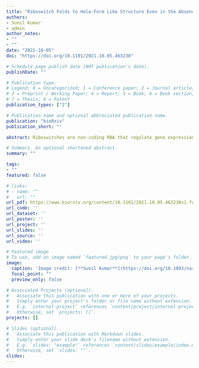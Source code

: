 ```yaml
---
title: "Riboswitch Folds to Holo-Form Like Structure Even in the Absence of Cognate Ligand at High Mg2+ Concentration"
authors:
- Sunil Kumar
- admin
author_notes:
- ""
- ""
date: "2021-10-05"
doi: "https://doi.org/10.1101/2021.10.05.463230"

# Schedule page publish date (NOT publication's date).
publishDate: ""

# Publication type.
# Legend: 0 = Uncategorized; 1 = Conference paper; 2 = Journal article;
# 3 = Preprint / Working Paper; 4 = Report; 5 = Book; 6 = Book section;
# 7 = Thesis; 8 = Patent
publication_types: ["2"]

# Publication name and optional abbreviated publication name.
publication: "bioRxiv"
publication_short: ""

abstract: Riboswitches are non-coding RNA that regulate gene expression by folding into specific three-dimensional structures (holo-form) upon binding by their cognate ligand in the presence of Mg2+. Riboswitch functioning is also hypothesized to be under kinetic control requiring large cognate ligand concentrations. We ask the question under thermodynamic conditions, can the riboswitches populate holo-form like structures in the absence of their cognate ligands only in the presence of Mg2+. We addressed this question using thiamine pyrophosphate (TPP) riboswitch as a model system and computer simulations using a coarse-grained model for RNA. The folding free energy surface (FES) shows that with the initial increase in Mg2+ concentration ([Mg2+]), TPP AD undergoes a barrierless collapse in its dimensions. On further increase in [Mg2+], intermediates separated by barriers appear on the FES, and one of the intermediates has a TPP ligand-binding competent structure. We show that site-specific binding of the Mg2+ aids in the formation of tertiary contacts. For [Mg2+] greater than physiological concentration, AD folds into its holo-form like structure even in the absence of the TPP ligand. The folding kinetics shows that it populates an intermediate due to the misalignment of the two arms in the TPP AD, which acts as a kinetic trap leading to larger folding timescales. The predictions of the intermediate structures from the simulations are amenable for experimental verification.

# Summary. An optional shortened abstract.
summary: ""

tags:
- ""
featured: false

# links:
# - name: ""
#   url: ""
url_pdf: https://www.biorxiv.org/content/10.1101/2021.10.05.463230v1.full.pdf
url_code: ''
url_dataset: ''
url_poster: ''
url_project: ''
url_slides: ''
url_source: ''
url_video: ''

# Featured image
# To use, add an image named `featured.jpg/png` to your page's folder. 
image:
  caption: 'Image credit: [**Sunil Kumar**](https://doi.org/10.1093/nar/gkab263)'
  focal_point: ""
  preview_only: false

# Associated Projects (optional).
#   Associate this publication with one or more of your projects.
#   Simply enter your project's folder or file name without extension.
#   E.g. `internal-project` references `content/project/internal-project/index.md`.
#   Otherwise, set `projects: []`.
projects: []

# Slides (optional).
#   Associate this publication with Markdown slides.
#   Simply enter your slide deck's filename without extension.
#   E.g. `slides: "example"` references `content/slides/example/index.md`.
#   Otherwise, set `slides: ""`.
slides:
---
```

